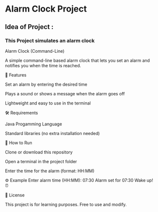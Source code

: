 # Alarm Clock Project

## Idea of Project : 
### This Project simulates an alarm clock 
Alarm Clock (Command-Line)

A simple command-line based alarm clock that lets you set an alarm and notifies you when the time is reached.

📖 Features

Set an alarm by entering the desired time

Plays a sound or shows a message when the alarm goes off

Lightweight and easy to use in the terminal

🛠️ Requirements

Java Progamming Language

Standard libraries (no extra installation needed)

🚀 How to Run

Clone or download this repository

Open a terminal in the project folder

Enter the time for the alarm (format: HH:MM)

⚙️ Example
Enter alarm time (HH:MM): 07:30
Alarm set for 07:30
Wake up! ⏰

📜 License

This project is for learning purposes. Free to use and modify.
